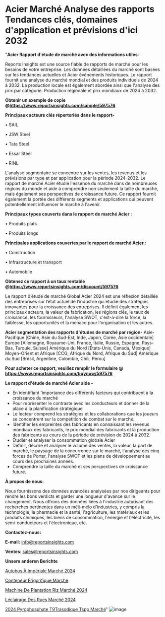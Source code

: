 # Acier Marché Analyse des rapports Tendances clés, domaines d'application et prévisions d'ici 2032

"<strong>Acier Rapport d'étude de marché avec des informations utiles-</strong>

Reports Insights est une source fiable de rapports de marché pour les besoins de votre entreprise. Les données détaillées du marché sont basées sur les tendances actuelles et Acier événements historiques. Le rapport fournit une analyse du marché mondial et des produits individuels de 2024 à 2032. La production locale est également abordée ainsi que l'analyse des prix par catégorie. Production régionale et prix mondiaux de 2024 à 2032.

<strong><b>Obtenir un exemple de copie @</b></strong><a href=https://www.reportsinsights.com/sample/597576><strong><b>https://www.reportsinsights.com/sample/597576</b></strong></a>

<b>Principaux acteurs clés répertoriés dans le rapport-</b>

<b> </b>• SAIL

• JSW Steel

• Tata Steel

• Essar Steel

• RINL

L'analyse segmentaire se concentre sur les ventes, les revenus et les prévisions par type et par application pour la période 2024-2032. Le rapport de marché Acier étudie l'essence du marché dans de nombreuses régions du monde et aide à comprendre non seulement la taille du marché, mais également ses perspectives de croissance future. Ce rapport fournit également la portée des différents segments et applications qui peuvent potentiellement influencer le marché à l'avenir.

<strong>Principaux types couverts dans le rapport de marché Acier :</strong>

• Produits plats

• Produits longs

<strong>Principales applications couvertes par le rapport de marché Acier :</strong>

• Construction

• Infrastructure et transport

• Automobile

<strong><b>Obtenez ce rapport à un taux rentable @</b></strong><a href=https://www.reportsinsights.com/discount/597576><strong><b>https://www.reportsinsights.com/discount/597576</b></strong></a>

Le rapport d’étude de marché Global Acier 2024 est une réflexion détaillée des entreprises sur l’état actuel de l’industrie qui étudie des stratégies innovantes pour la croissance des entreprises. Il définit également les principaux acteurs, la valeur de fabrication, les régions clés, le taux de croissance, les fournisseurs, l'analyse SWOT, c'est-à-dire la force, la faiblesse, les opportunités et la menace pour l'organisation et les autres.

<strong>Acier segmentation des rapports d'études de marché par région-</strong>
Asie-Pacifique [Chine, Asie du Sud-Est, Inde, Japon, Corée, Asie occidentale]
Europe [Allemagne, Royaume-Uni, France, Italie, Russie, Espagne, Pays-Bas, Turquie, Suisse]
Amérique du Nord [États-Unis, Canada, Mexique]
Moyen-Orient et Afrique [CCG, Afrique du Nord, Afrique du Sud]
Amérique du Sud [Brésil, Argentine, Colombie, Chili, Pérou]

<strong>Pour acheter ce rapport, veuillez remplir le formulaire @   <a href=https://www.reportsinsights.com/buynow/597576>https://www.reportsinsights.com/buynow/597576</a></strong>

<strong>Le rapport d'étude de marché Acier aide -</strong>
<ul>
  <li>En identifiant 'importance des différents facteurs qui contribuent à la croissance du marché</li>
  <li>Pour représenter le contraste avec les conducteurs et donner de la place à la planification stratégique</li>
  <li>Le lecteur comprend les stratégies et les collaborations que les joueurs se concentrent sur la compétition de combat sur le marché.</li>
  <li>Identifier les empreintes des fabricants en connaissant les revenus mondiaux des fabricants, le prix mondial des fabricants et la production des fabricants au cours de la période de prévision de 2024 à 2032.</li>
  <li>Étudier et analyser la consommation globale Acier</li>
  <li>Définir, décrire et analyser le volume des ventes, la valeur, la part de marché, le paysage de la concurrence sur le marché, l'analyse des cinq forces de Porter, l'analyse SWOT et les plans de développement au cours des prochaines années.</li>
  <li>Comprendre la taille du marché et ses perspectives de croissance future.</li>
</ul>
<strong>À propos de nous:</strong>

Nous fournissons des données avancées analysées par nos dirigeants pour rendre les bons verdicts et garder une longueur d'avance sur le changement. Nous offrons des données liées à l'industrie autorisant des recherches pertinentes dans un méli-mélo d'industries, y compris la technologie, la pharmacie et la santé, l'agriculture, les matériaux et les produits chimiques, les biens de consommation, l'énergie et l'électricité, les semi-conducteurs et l'électronique, etc.

<strong>Contactez-nous:</strong>

<strong>E-mail:</strong> <a href=mailto:info@reportsinsights.com>info@reportsinsights.com</a>

<strong>Ventes</strong>: <a href=mailto:sales@reportsinsights.com>sales@reportsinsights.com</a>

<strong>Unsere anderen Berichte</strong>

<a href=https://www.linkedin.com/pulse/autobus-à-impériale-marché-etudes-approfondies-sasnc/>Autobus À Impériale Marché 2024</a>

<a href=https://www.linkedin.com/pulse/conteneur-frigorifique-march%C3%A9-de-la-taille-jop0c/>Conteneur Frigorifique Marché</a>

<a href=https://www.linkedin.com/pulse/machine-de-plantation-riz-marché-couverture-d7s4c/>Machine De Plantation Riz Marché 2024</a>

<a href=https://www.linkedin.com/pulse/léclairage-des-rues-marché-acteurs-clés-et-leurs-pf19c/>Léclairage Des Rues Marché 2024</a>

<a href=https://www.linkedin.com/pulse/2024-pyrophosphate-t%C3%A9trasodique-tspp-march%C3%A9-de-ktlgc/>2024 Pyrophosphate T9Trasodique Tspp Marché</a>"
![image](https://github.com/gayatrid12/RItrends/assets/158473851/1398403a-fc1e-44d2-92a6-3dc6a9417228)
